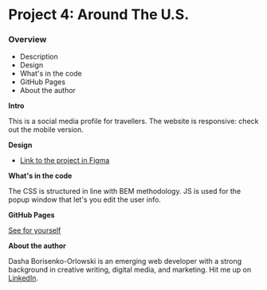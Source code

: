 # Project 4: Around The U.S.

### Overview
* Description
* Design
* What's in the code
* GitHub Pages
* About the author

**Intro**

This is a social media profile for travellers. The website is responsive: check out the mobile version. 

**Design**

* [Link to the project in Figma](https://www.figma.com/file/mUgu8OSHWE0M6p6vfwmdu9/Sprint-4-Around-The-U.S.-desktop-mobile?node-id=0%3A1)

**What's in the code**

The CSS is structured in line with BEM methodology. JS is used for the popup window that let's you edit the user info.

**GitHub Pages**

[See for yourself](https://avstrija.github.io/web_project_4/)

**About the author**

Dasha Borisenko-Orlowski is an emerging web developer with a strong background in creative writing, digital media, and marketing. Hit me up on [LinkedIn](https://www.linkedin.com/in/daria-borisenko-orlowski-a0228625). 